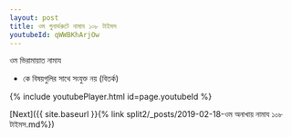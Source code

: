 ```yaml
---
layout: post
title: ওম গুনার্ভরুটে নামায ১০৮ টাইমস
youtubeId: qWWBKhArjOw
---
```

 
 
 ওম ভিরামায়াত নামায  
 
 -  কে বিষয়গুলির সাথে সংযুক্ত নয় (বিতর্ক) 
 
  
 
  
 
 
 
 
 
 


{% include youtubePlayer.html id=page.youtubeId %}
 
[Next]({{ site.baseurl }}{% link  split2/_posts/2019-02-18-ওম অনাখায় নামায ১০৮ টাইমস.md%})
 
